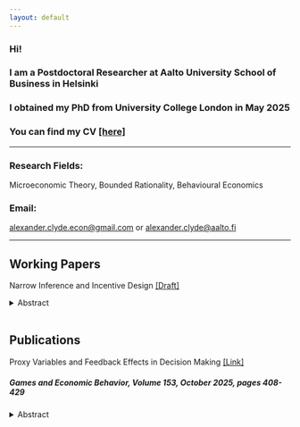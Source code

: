 ```yaml
---
layout: default
---
```


### Hi!
### I am a Postdoctoral Researcher at Aalto University School of Business in Helsinki
### I obtained my PhD from University College London in May 2025
### You can find my CV [[here]](Documents/Alexander_Clyde_CV.pdf)

* * *

### **Research Fields:**
 
Microeconomic Theory, Bounded Rationality, Behavioural Economics

### **Email:** 

<a href="mailto:alexander.clyde.econ@gmail.com">alexander.clyde.econ@gmail.com </a> or <a href="alexander.clyde@aalto.fi">alexander.clyde@aalto.fi </a>

* * *
## **Working Papers**

Narrow Inference and Incentive Design [[Draft]](Documents/JMP_Narrow_Inference.pdf)
<details align="justify">
<summary>Abstract</summary>
<br>
There is evidence that people struggle to do causal inference in complex multidimensional environments. This paper explores the consequences of this in a principal-agent setting. A principal chooses a mechanism to screen an agent. The agent makes choices on multiple dimensions, and infers the effect of each action separately without properly controlling for the other actions. I fully characterize the principal’s optimal mechanism when facing an agent who does such `narrow' inference, and contrast it with their optimal mechanism when the agent is fully rational. I demonstrate when the principal can exploit narrow inference and in what cases they lose out.
</details>

<br>

## **Publications**

Proxy Variables and Feedback Effects in Decision Making [[Link]](https://www.sciencedirect.com/science/article/pii/S0899825625001010)

##### Games and Economic Behavior, Volume 153, October 2025, pages 408-429

<details align="justify">
<summary>Abstract</summary>
<br>
When using data, an analyst often only has access to proxies of the true variables. I propose a framework that models decision makers who naively assume potentially noisy proxy variables are perfect measurements. Due to feedback from choices into data, a notion of equilibrium is required to close the model. I illustrate the concept with applications to policing/crime and market entry. In these applications, we see that very small imperfections in the proxy variable can lead to large distortions in beliefs. I show that the set of strategies that can arise as equilibria with arbitrarily close to perfect measurement coincides with a version of Self-Confirming Equilibrium.
</details>
